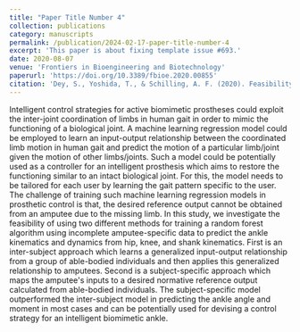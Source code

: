 ```yaml
---
title: "Paper Title Number 4"
collection: publications
category: manuscripts
permalink: /publication/2024-02-17-paper-title-number-4
excerpt: 'This paper is about fixing template issue #693.'
date: 2020-08-07
venue: 'Frontiers in Bioengineering and Biotechnology'
paperurl: 'https://doi.org/10.3389/fbioe.2020.00855'
citation: 'Dey, S., Yoshida, T., & Schilling, A. F. (2020). Feasibility of training a random forest model with incomplete user-specific data for devising a control strategy for active biomimetic ankle. Frontiers in Bioengineering and Biotechnology, 8, 855.'
---
```


Intelligent control strategies for active biomimetic prostheses could exploit the inter-joint coordination of limbs in human gait in order to mimic the functioning of a biological joint. A machine learning regression model could be employed to learn an input-output relationship between the coordinated limb motion in human gait and predict the motion of a particular limb/joint given the motion of other limbs/joints. Such a model could be potentially used as a controller for an intelligent prosthesis which aims to restore the functioning similar to an intact biological joint. For this, the model needs to be tailored for each user by learning the gait pattern specific to the user. The challenge of training such machine learning regression models in prosthetic control is that, the desired reference output cannot be obtained from an amputee due to the missing limb. In this study, we investigate the feasibility of using two different methods for training a random forest algorithm using incomplete amputee-specific data to predict the ankle kinematics and dynamics from hip, knee, and shank kinematics. First is an inter-subject approach which learns a generalized input-output relationship from a group of able-bodied individuals and then applies this generalized relationship to amputees. Second is a subject-specific approach which maps the amputee's inputs to a desired normative reference output calculated from able-bodied individuals. The subject-specific model outperformed the inter-subject model in predicting the ankle angle and moment in most cases and can be potentially used for devising a control strategy for an intelligent biomimetic ankle.
